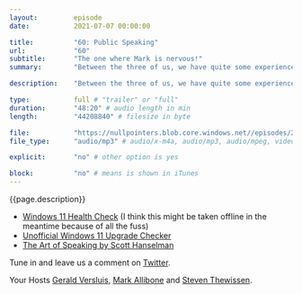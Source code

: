 ```yaml
---
layout:         episode
date: 			2021-07-07 00:00:00

title: 			"60: Public Speaking"
url:        	"60"
subtitle: 		"The one where Mark is nervous!"
summary: 		"Between the three of us, we have quite some experience with public speaking and going to conferences. In this episode, we will share our experiences, fears and more. Also, what is up with all the Windows 11 panic?!"

description: 	"Between the three of us, we have quite some experience with public speaking and going to conferences. In this episode, we will share our experiences, fears and more. Also, what is up with all the Windows 11 panic?!"

type:			full # "trailer" or "full"
duration: 		"48:20" # audio length in min
length: 		"44208840" # filesize in byte

file: 			"https://nullpointers.blob.core.windows.net//episodes/20210707_PublicSpeaking.mp3"
file_type: 		"audio/mp3" # audio/x-m4a, audio/mp3, audio/mpeg, video/quicktime, video/mp4, video/x-m4v, application/pdf, and document/x-epub

explicit: 		"no" # other option is yes

block: 			"no" # means is shown in iTunes
---
```


{{page.description}}

* [Windows 11 Health Check](https://aka.ms/GetPCHealthCheckApp) (I think this might be taken offline in the meantime because of all the fuss)
* [Unofficial Windows 11 Upgrade Checker](https://github.com/rcmaehl/WhyNotWin11/)
* [The Art of Speaking by Scott Hanselman](https://www.hanselman.com/blog/video-the-art-of-speaking-with-scott-hanselman)

Tune in and leave us a comment on [Twitter](https://twitter.com/nullpointersio).

Your Hosts [Gerald Versluis](https://twitter.com/jfversluis), [Mark Allibone](https://twitter.com/mallibone) and [Steven Thewissen](https://twitter.com/devnl).
